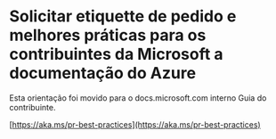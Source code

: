 # <a name="pull-request-etiquette-and-best-practices-for-microsoft-contributors-to-azure-documentation"></a>Solicitar etiquette de pedido e melhores práticas para os contribuintes da Microsoft a documentação do Azure

Esta orientação foi movido para o docs.microsoft.com interno Guia do contribuinte.

[https://aka.ms/pr-best-practices](https://aka.ms/pr-best-practices)
